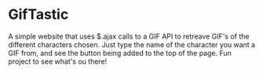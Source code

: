 # GifTastic

A simple website that uses $.ajax calls to a GIF API to retreave GIF's of the different characters chosen.  Just type the name of the character you want a GIF from, and see the button being added to the top of the page.  Fun project to see what's ou there!    

